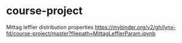 # course-project
Mittag leffler distribution properties https://mybinder.org/v2/gh/lynx-fd/course-project/master?filepath=MittagLefflerParam.ipynb
